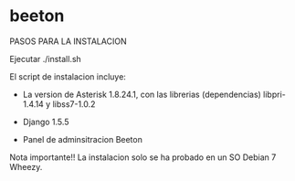beeton
======


PASOS PARA LA INSTALACION


Ejecutar ./install.sh

El script de instalacion incluye: 

- La version de Asterisk 1.8.24.1, con las librerias (dependencias) libpri-1.4.14 y libss7-1.0.2 

- Django 1.5.5

- Panel de adminsitracion Beeton


Nota importante!!
La instalacion solo se ha probado en un SO Debian 7 Wheezy.

